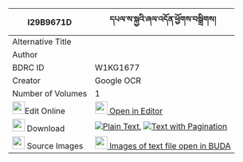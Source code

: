|I29B9671D|དཔལ་ས་སྐྱའི་ཞལ་འདོན་ཕྱོགས་བསྒྲིགས། 
| --- | --- 
|Alternative Title |
|Author | 
|BDRC ID | W1KG1677
|Creator | Google OCR
|Number of Volumes| 1
|<img width="25" src="https://img.icons8.com/color/25/000000/edit-property.png">Edit Online| [<img width="25" src="https://avatars.githubusercontent.com/u/45091458?s=200&v=4"> Open in Editor](http://editor.openpecha.org/I29B9671D)
|<img width="25" src="https://img.icons8.com/fluent/48/000000/download-2.png"/>  Download | [![](https://img.icons8.com/color/20/000000/txt.png)Plain Text](https://github.com/Openpecha/I29B9671D/releases/download/v1/pal_sakya_i_shyaldon_chok_drik_plain_I29B9671D.zip), [![](https://img.icons8.com/color/20/000000/txt.png)Text with Pagination](https://github.com/Openpecha/I29B9671D/releases/download/v1/pal_sakya_i_shyaldon_chok_drik_pages_I29B9671D.zip)
|<img width="25" src="https://img.icons8.com/plasticine/100/000000/pictures-folder.png"/>  Source Images | [<img width="25" src="https://library.bdrc.io/icons/BUDA-small.svg"> Images of text file open in BUDA](https://library.bdrc.io/show/bdr:W1KG1677)